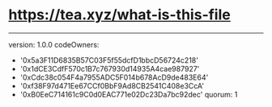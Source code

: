 # https://tea.xyz/what-is-this-file
---
version: 1.0.0
codeOwners:
  - '0x5a3F11D6835B57C03F5f55dcfD1bbcD56724c218'
  - '0x1dCE3CdfF570c1B7c767930d14935A4cae987927'
  - '0xCdc38c054F4a7955ADC5F014b678AcD9de483E64'
  - '0xf38F97d471Ee67CCf0BbF9Ad8CB2541C408e3CcA'
  - '0xB0EeC714161c9C0d0EAC771e02Dc23Da7bc92dec'
quorum: 1
